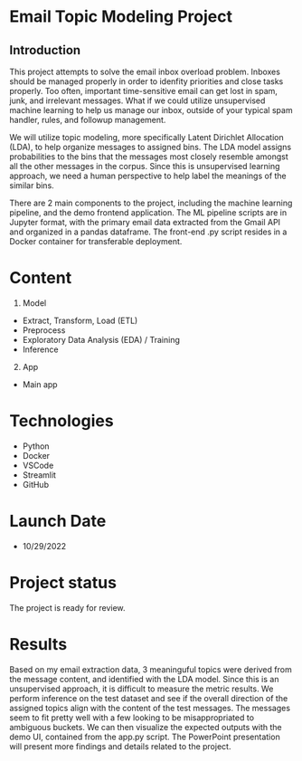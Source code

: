 # Email Topic Modeling Project

## Introduction
This project attempts to solve the email inbox overload problem. Inboxes should be managed properly in order to idenfity priorities and close tasks properly. Too often, important time-sensitive email can get lost in spam, junk, and irrelevant messages. What if we could utilize unsupervised machine learning to help us manage our inbox, outside of your typical spam handler, rules, and followup management.

We will utilize topic modeling, more specifically Latent Dirichlet Allocation (LDA), to help organize messages to assigned bins. The LDA model assigns probabilities to the bins that the messages most closely resemble amongst all the other messages in the corpus. Since this is unsupervised learning approach, we need a human perspective to help label the meanings of the similar bins. 

There are 2 main components to the project, including the machine learning pipeline, and the demo frontend application. The ML pipeline scripts are in Jupyter format, with the primary email data extracted from the Gmail API and organized in a pandas dataframe. The front-end .py script resides in a Docker container for transferable deployment.

# Content
1) Model
  - Extract, Transform, Load (ETL)
  - Preprocess
  - Exploratory Data Analysis (EDA) / Training
  - Inference
2) App
  - Main app

# Technologies
- Python
- Docker
- VSCode
- Streamlit
- GitHub

# Launch Date
- 10/29/2022

# Project status 
The project is ready for review.

# Results
Based on my email extraction data, 3 meaninguful topics were derived from the message content, and identified with the LDA model. Since this is an unsupervised approach, it is difficult to measure the metric results. We perform inference on the test dataset and see if the overall direction of the assigned topics align with the content of the test messages. The messages seem to fit pretty well with a few looking to be misappropriated to ambiguous buckets.
We can then visualize the expected outputs with the demo UI, contained from the app.py script. The PowerPoint presentation will present more findings and details related to the project.
